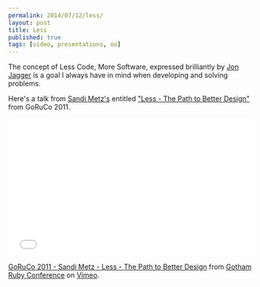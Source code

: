 ```yaml
---
permalink: 2014/07/12/less/
layout: post
title: Less
published: true
tags: [video, presentations, oo]
---
```


The concept of Less Code, More Software, expressed brilliantly by [Jon Jagger](http://jonjagger.blogspot.co.uk/)
is a goal I always have in mind when developing and solving problems.

Here's a talk from [Sandi Metz's](http://twitter.com/sandimetz/) entitled
["Less - The Path to Better Design"](http://www.confreaks.com/videos/3871-goruco2011-less-the-path-to-better-design)
from GoRuCo 2011.

<iframe src="//player.vimeo.com/video/26330100" width="500" height="281" frameborder="0" webkitallowfullscreen mozallowfullscreen allowfullscreen></iframe> <p><a href="http://vimeo.com/26330100">GoRuCo 2011 - Sandi Metz - Less - The Path to Better Design</a> from <a href="http://vimeo.com/goruco">Gotham Ruby Conference</a> on <a href="https://vimeo.com">Vimeo</a>.</p>
